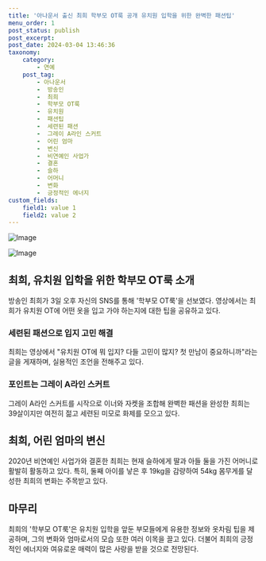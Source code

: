 ```yaml
---
title: '아나운서 출신 최희 학부모 OT룩 공개 유치원 입학을 위한 완벽한 패션팁'
menu_order: 1
post_status: publish
post_excerpt: 
post_date: 2024-03-04 13:46:36
taxonomy:
    category:
        - 연예
    post_tag:
        - 아나운서
        -  방송인
        -  최희
        -  학부모 OT룩
        -  유치원
        -  패션팁
        -  세련된 패션
        -  그레이 A라인 스커트
        -  어린 엄마
        -  변신
        -  비연예인 사업가
        -  결혼
        -  슬하
        -  어머니
        -  변화
        -  긍정적인 에너지
custom_fields:
    field1: value 1
    field2: value 2
---
```


![Image](https://mimgnews.pstatic.net/image/109/2024/03/03/0005029085_001_20240303192405356.png?type=w540)

![Image](https://ssl.pstatic.net/mimgnews/image/109/2024/03/03/0005029085_002_20240303192405419.png?type=w540)

## 최희, 유치원 입학을 위한 학부모 OT룩 소개
방송인 최희가 3일 오후 자신의 SNS를 통해 '학부모 OT룩'을 선보였다. 영상에서는 최희가 유치원 OT에 어떤 옷을 입고 가야 하는지에 대한 팁을 공유하고 있다. 
### 세련된 패션으로 입지 고민 해결
최희는 영상에서 "유치원 OT에 뭐 입지? 다들 고민이 많지? 첫 만남이 중요하니까"라는 글을 게재하며, 실용적인 조언을 전해주고 있다. 
### 포인트는 그레이 A라인 스커트
그레이 A라인 스커트를 시작으로 이너와 자켓을 조합해 완벽한 패션을 완성한 최희는 39살이지만 여전히 젊고 세련된 미모로 화제를 모으고 있다.
## 최희, 어린 엄마의 변신
2020년 비연예인 사업가와 결혼한 최희는 현재 슬하에게 딸과 아들 둘을 가진 어머니로 활발히 활동하고 있다. 특히, 둘째 아이를 낳은 후 19kg을 감량하여 54kg 몸무게를 달성한 최희의 변화는 주목받고 있다.
## 마무리
최희의 '학부모 OT룩'은 유치원 입학을 앞둔 부모들에게 유용한 정보와 옷차림 팁을 제공하며, 그의 변화와 엄마로서의 모습 또한 여러 이목을 끌고 있다. 더불어 최희의 긍정적인 에너지와 여유로운 매력이 많은 사랑을 받을 것으로 전망된다.
